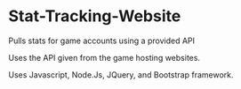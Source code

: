 # Stat-Tracking-Website
Pulls stats for game accounts using a provided API

Uses the API given from the game hosting websites.

Uses Javascript, Node.Js, JQuery, and Bootstrap framework.

